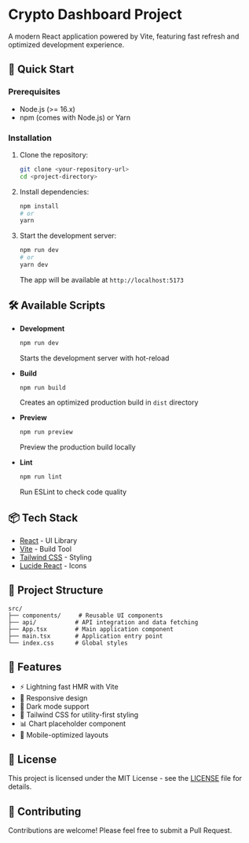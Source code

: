 # Crypto Dashboard Project

A modern React application powered by Vite, featuring fast refresh and optimized development experience.

## 🚀 Quick Start

### Prerequisites

- Node.js (>= 16.x)
- npm (comes with Node.js) or Yarn

### Installation

1. Clone the repository:

   ```bash
   git clone <your-repository-url>
   cd <project-directory>
   ```

2. Install dependencies:

   ```bash
   npm install
   # or
   yarn
   ```

3. Start the development server:

   ```bash
   npm run dev
   # or
   yarn dev
   ```

   The app will be available at `http://localhost:5173`

## 🛠️ Available Scripts

- **Development**

  ```bash
  npm run dev
  ```

  Starts the development server with hot-reload

- **Build**

  ```bash
  npm run build
  ```

  Creates an optimized production build in `dist` directory

- **Preview**

  ```bash
  npm run preview
  ```

  Preview the production build locally

- **Lint**
  ```bash
  npm run lint
  ```
  Run ESLint to check code quality

## 📦 Tech Stack

- [React](https://reactjs.org/) - UI Library
- [Vite](https://vitejs.dev/) - Build Tool
- [Tailwind CSS](https://tailwindcss.com/) - Styling
- [Lucide React](https://lucide.dev/) - Icons

## 🔧 Project Structure

```
src/
├── components/     # Reusable UI components
├── api/           # API integration and data fetching
├── App.tsx        # Main application component
├── main.tsx       # Application entry point
└── index.css      # Global styles
```

## 🎨 Features

- ⚡️ Lightning fast HMR with Vite
- 📱 Responsive design
- 🌙 Dark mode support
- 🎨 Tailwind CSS for utility-first styling
- 📊 Chart placeholder component
- 📱 Mobile-optimized layouts

## 📝 License

This project is licensed under the MIT License - see the [LICENSE](LICENSE) file for details.

## 🤝 Contributing

Contributions are welcome! Please feel free to submit a Pull Request.
